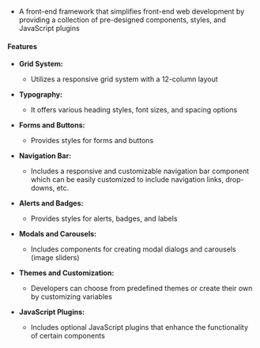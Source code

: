 - A front-end framework that simplifies front-end web development by providing a collection of pre-designed components, styles, and JavaScript plugins 

#### Features
-  **Grid System:**
	- Utilizes a responsive grid system with a 12-column layout

- **Typography:**
	- It offers various heading styles, font sizes, and spacing options

- **Forms and Buttons:**
	- Provides styles for forms and buttons

- **Navigation Bar:**
	- Includes a responsive and customizable navigation bar component which can be easily customized to include navigation links, drop-downs, etc.

- **Alerts and Badges:**
	- Provides styles for alerts, badges, and labels

- **Modals and Carousels:**
	- Includes components for creating modal dialogs and carousels (image sliders)

- **Themes and Customization:**
	- Developers can choose from predefined themes or create their own by customizing variables

- **JavaScript Plugins:**
	- Includes optional JavaScript plugins that enhance the functionality of certain components
